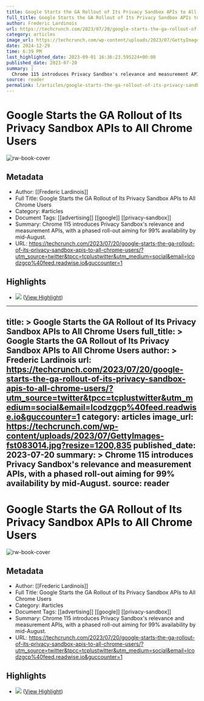 ```yaml
---
title: Google Starts the GA Rollout of Its Privacy Sandbox APIs to All Chrome Users
full_title: Google Starts the GA Rollout of Its Privacy Sandbox APIs to All Chrome Users
author: Frederic Lardinois
url: https://techcrunch.com/2023/07/20/google-starts-the-ga-rollout-of-its-privacy-sandbox-apis-to-all-chrome-users/?utm_source=twitter&tpcc=tcplustwitter&utm_medium=social&email=lcodzgcp%40feed.readwise.io&guccounter=1
category: articles
image_url: https://techcrunch.com/wp-content/uploads/2023/07/GettyImages-fst083014.jpg?resize=1200,835
date: 2024-12-29
time: 6:39 PM
last_highlighted_date: 2023-09-01 16:36:23.595224+00:00
published_date: 2023-07-20
summary: |
  Chrome 115 introduces Privacy Sandbox's relevance and measurement APIs, with a phased roll-out aiming for 99% availability by mid-August.
source: reader
permalink: l/articles/google-starts-the-ga-rollout-of-its-privacy-sandbox-ap-is-to-all-chrome-users
---
```

# Google Starts the GA Rollout of Its Privacy Sandbox APIs to All Chrome Users

![rw-book-cover](https://techcrunch.com/wp-content/uploads/2023/07/GettyImages-fst083014.jpg?resize=1200,835)

## Metadata
- Author: [[Frederic Lardinois]]
- Full Title: Google Starts the GA Rollout of Its Privacy Sandbox APIs to All Chrome Users
- Category: #articles
- Document Tags: [[advertising]] [[google]] [[privacy-sandbox]] 
- Summary: Chrome 115 introduces Privacy Sandbox's relevance and measurement APIs, with a phased roll-out aiming for 99% availability by mid-August.
- URL: https://techcrunch.com/2023/07/20/google-starts-the-ga-rollout-of-its-privacy-sandbox-apis-to-all-chrome-users/?utm_source=twitter&tpcc=tcplustwitter&utm_medium=social&email=lcodzgcp%40feed.readwise.io&guccounter=1

## Highlights
- ![](https://techcrunch.com/wp-content/uploads/2023/07/GettyImages-fst083014.jpg?w=730&crop=1) ([View Highlight](https://read.readwise.io/read/01h98skh540fea5g8bbbkabjjs))


---
title: >
  Google Starts the GA Rollout of Its Privacy Sandbox APIs to All Chrome Users
full_title: >
  Google Starts the GA Rollout of Its Privacy Sandbox APIs to All Chrome Users
author: >
  Frederic Lardinois
url: https://techcrunch.com/2023/07/20/google-starts-the-ga-rollout-of-its-privacy-sandbox-apis-to-all-chrome-users/?utm_source=twitter&tpcc=tcplustwitter&utm_medium=social&email=lcodzgcp%40feed.readwise.io&guccounter=1
category: articles
image_url: https://techcrunch.com/wp-content/uploads/2023/07/GettyImages-fst083014.jpg?resize=1200,835
published_date: 2023-07-20
summary: >
  Chrome 115 introduces Privacy Sandbox's relevance and measurement APIs, with a phased roll-out aiming for 99% availability by mid-August.
source: reader
---
# Google Starts the GA Rollout of Its Privacy Sandbox APIs to All Chrome Users

![rw-book-cover](https://techcrunch.com/wp-content/uploads/2023/07/GettyImages-fst083014.jpg?resize=1200,835)

## Metadata
- Author: [[Frederic Lardinois]]
- Full Title: Google Starts the GA Rollout of Its Privacy Sandbox APIs to All Chrome Users
- Category: #articles
- Document Tags: [[advertising]] [[google]] [[privacy-sandbox]] 
- Summary: Chrome 115 introduces Privacy Sandbox's relevance and measurement APIs, with a phased roll-out aiming for 99% availability by mid-August.
- URL: https://techcrunch.com/2023/07/20/google-starts-the-ga-rollout-of-its-privacy-sandbox-apis-to-all-chrome-users/?utm_source=twitter&tpcc=tcplustwitter&utm_medium=social&email=lcodzgcp%40feed.readwise.io&guccounter=1

## Highlights
- ![](https://techcrunch.com/wp-content/uploads/2023/07/GettyImages-fst083014.jpg?w=730&crop=1) ([View Highlight](https://read.readwise.io/read/01h98skh540fea5g8bbbkabjjs))


